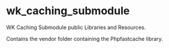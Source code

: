 # wk_caching_submodule
WK Caching Submodule public Libraries and Resources.

Contains the vendor folder containing the Phpfastcache library. 
